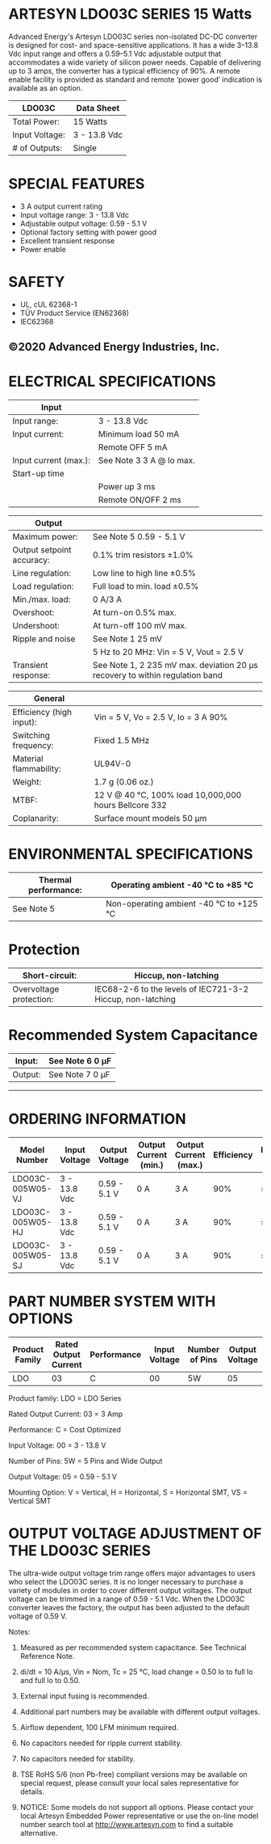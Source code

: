 # ARTESYN LDO03C SERIES 15 Watts

Advanced Energy's Artesyn LDO03C series non-isolated DC-DC converter is designed for cost- and space-sensitive applications. It has a wide 3–13.8 Vdc input range and offers a 0.59–5.1 Vdc adjustable output that accommodates a wide variety of silicon power needs. Capable of delivering up to 3 amps, the converter has a typical efficiency of 90%. A remote enable facility is provided as standard and remote ‘power good’ indication is available as an option.

|LDO03C|Data Sheet|
|---|---|
|Total Power:|15 Watts|
|Input Voltage:|3 - 13.8 Vdc|
|# of Outputs:|Single|

# SPECIAL FEATURES

- 3 A output current rating
- Input voltage range: 3 - 13.8 Vdc
- Adjustable output voltage: 0.59 - 5.1 V
- Optional factory setting with power good
- Excellent transient response
- Power enable

# SAFETY

- UL, cUL 62368-1
- TÜV Product Service (EN62368)
- IEC62368

©2020 Advanced Energy Industries, Inc.
---
# ELECTRICAL SPECIFICATIONS

|Input| |
|---|---|
|Input range:|3 - 13.8 Vdc|
|Input current:|Minimum load 50 mA|
| |Remote OFF 5 mA|
|Input current (max.):|See Note 3 3 A @ lo max.|
|Start-up time| |
| |Power up 3 ms|
| |Remote ON/OFF 2 ms|

|Output| |
|---|---|
|Maximum power:|See Note 5 0.59 - 5.1 V|
|Output setpoint accuracy:|0.1% trim resistors ±1.0%|
|Line regulation:|Low line to high line ±0.5%|
|Load regulation:|Full load to min. load ±0.5%|
|Min./max. load:|0 A/3 A|
|Overshoot:|At turn-on 0.5% max.|
|Undershoot:|At turn-off 100 mV max.|
|Ripple and noise|See Note 1 25 mV|
| |5 Hz to 20 MHz: Vin = 5 V, Vout = 2.5 V|
|Transient response:|See Note 1, 2 235 mV max. deviation 20 μs recovery to within regulation band|

|General| |
|---|---|
|Efficiency (high input):|Vin = 5 V, Vo = 2.5 V, Io = 3 A 90%|
|Switching frequency:|Fixed 1.5 MHz|
|Material flammability:|UL94V-0|
|Weight:|1.7 g (0.06 oz.)|
|MTBF:|12 V @ 40 °C, 100% load 10,000,000 hours Bellcore 332|
|Coplanarity:|Surface mount models 50 μm|

# ENVIRONMENTAL SPECIFICATIONS

|Thermal performance:|Operating ambient -40 °C to +85 °C|
|---|---|
|See Note 5|Non-operating ambient -40 °C to +125 °C|

# Protection

|Short-circuit:|Hiccup, non-latching|
|---|---|
|Overvoltage protection:|IEC68-2-6 to the levels of IEC721-3-2 Hiccup, non-latching|

# Recommended System Capacitance

|Input:|See Note 6 0 μF|
|---|---|
|Output:|See Note 7 0 μF|
---
# ORDERING INFORMATION

|Model Number|Input Voltage|Output Voltage|Output Current (min.)|Output Current (max.)|Efficiency|Regulation Line|Regulation Load|
|---|---|---|---|---|---|---|---|
|LDO03C-005W05-VJ|3 - 13.8 Vdc|0.59 - 5.1 V|0 A|3 A|90%|±0.2%|±0.5%|
|LDO03C-005W05-HJ|3 - 13.8 Vdc|0.59 - 5.1 V|0 A|3 A|90%|±0.2%|±0.5%|
|LDO03C-005W05-SJ|3 - 13.8 Vdc|0.59 - 5.1 V|0 A|3 A|90%|±0.2%|±0.5%|

# PART NUMBER SYSTEM WITH OPTIONS

|Product Family|Rated Output Current|Performance|Input Voltage|Number of Pins|Output Voltage|Mounting Option|Custom Option|RoHS Compliance|
|---|---|---|---|---|---|---|---|---|
|LDO|03|C|00|5W|05|V|X|J|

Product family: LDO = LDO Series

Rated Output Current: 03 = 3 Amp

Performance: C = Cost Optimized

Input Voltage: 00 = 3 - 13.8 V

Number of Pins: 5W = 5 Pins and Wide Output

Output Voltage: 05 = 0.59 - 5.1 V

Mounting Option: V = Vertical, H = Horizontal, S = Horizontal SMT, VS = Vertical SMT

# OUTPUT VOLTAGE ADJUSTMENT OF THE LDO03C SERIES

The ultra-wide output voltage trim range offers major advantages to users who select the LDO03C series. It is no longer necessary to purchase a variety of modules in order to cover different output voltages. The output voltage can be trimmed in a range of 0.59 - 5.1 Vdc. When the LDO03C converter leaves the factory, the output has been adjusted to the default voltage of 0.59 V.

Notes:

1. Measured as per recommended system capacitance. See Technical Reference Note.

2. di/dt = 10 A/μs, Vin = Nom, Tc = 25 °C, load change = 0.50 lo to full lo and full lo to 0.50.

3. External input fusing is recommended.

4. Additional part numbers may be available with different output voltages.

5. Airflow dependent, 100 LFM minimum required.

6. No capacitors needed for ripple current stability.

7. No capacitors needed for stability.

8. TSE RoHS 5/6 (non Pb-free) compliant versions may be available on special request, please consult your local sales representative for details.

9. NOTICE: Some models do not support all options. Please contact your local Artesyn Embedded Power representative or use the on-line model number search tool at http://www.artesyn.com to find a suitable alternative.